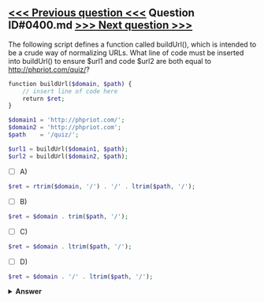 [<<< Previous question <<<](0399.md)   Question ID#0400.md   [>>> Next question >>>](0401.md)
---

The following script defines a function called buildUrl(), which is intended to be a crude way of normalizing URLs. What line of code must be inserted into buildUrl() to ensure $url1 and code $url2 are both equal to http://phpriot.com/quiz/?


```php
function buildUrl($domain, $path) {
    // insert line of code here
    return $ret;
}

$domain1 = 'http://phpriot.com/';
$domain2 = 'http://phpriot.com';
$path    = '/quiz/';

$url1 = buildUrl($domain1, $path);
$url2 = buildUrl($domain2, $path);
```

- [ ] A)
```php
$ret = rtrim($domain, '/') . '/' . ltrim($path, '/');
```

- [ ] B)
```php
$ret = $domain . trim($path, '/');
```

- [ ] C)
```php
$ret = $domain . ltrim($path, '/');
```

- [ ] D)
```php
$ret = $domain . '/' . ltrim($path, '/');
```


<details><summary><b>Answer</b></summary>
<p>
  Answer: <strong>A</strong>
</p>
</details>
